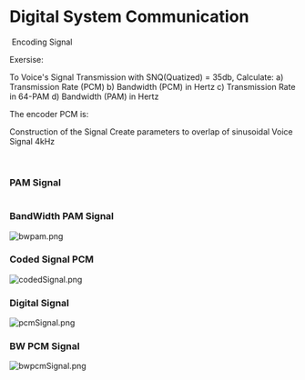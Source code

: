 # Digital System Communication

<img src="https://media2.giphy.com/media/LCgkZUrb08Ezq9JN1w/giphy.gif" title="" alt="" data-align="center">
Encoding Signal
<img src="https://media4.giphy.com/media/LrqE7XxRR9dPqNoMPh/giphy.gif" title="" alt="" data-align="center">

Exersise:

To Voice's Signal Transmission with SNQ(Quatized) = 35db, Calculate:
a) Transmission Rate (PCM)
b) Bandwidth (PCM) in Hertz
c) Transmission Rate in 64-PAM
d) Bandwidth (PAM) in Hertz

The encoder PCM is:
<img src="https://live.staticflickr.com/65535/51980751780_8f4eab7e6a_z.jpg" title="" alt="" data-align="center">

Construction of the Signal
Create parameters to overlap of sinusoidal
Voice Signal 4kHz

<img src="https://live.staticflickr.com/65535/51980850570_a2043608f6_h.jpg" title="" alt="" data-align="center">
<img src="https://live.staticflickr.com/65535/51979288267_6e0b5f67e9_h.jpg" title="" alt="" data-align="center">

### PAM Signal

<img src="https://live.staticflickr.com/65535/51980850690_4213df10f8_h.jpg" title="" alt="" data-align="center">

### BandWidth PAM Signal

![bwpam.png](https://live.staticflickr.com/65535/51980850675_ad9144ca80_k.jpg)

### Coded Signal PCM

![codedSignal.png](https://live.staticflickr.com/65535/51980364108_12be8daaa5_k.jpg)

### Digital Signal

![pcmSignal.png](https://live.staticflickr.com/65535/51980850620_6e4e3e58e0_h.jpg)

### BW PCM Signal

![bwpcmSignal.png](https://live.staticflickr.com/65535/51980850655_4b7275ca39_h.jpg)
